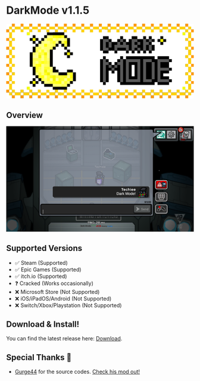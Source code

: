 # DarkMode v1.1.5
<p align="center">
   <img src="DarkModeAU.gif">
</p>


## Overview
<p align="center">
   <img src="DarkMode.png">
</p>

## Supported Versions
- ✅ Steam (Supported)
- ✅ Epic Games (Supported)
- ✅ itch.io (Supported)
- ❓ Cracked (Works occasionally)
- ❌ Microsoft Store (Not Supported)
- ❌ iOS/iPadOS/Android (Not Supported)
- ❌ Switch/Xbox/Playstation (Not Supported)

## Download & Install!
You can find the latest release here: [Download](https://github.com/the-real-techiee/DarkModeAU/releases/latest).

## Special Thanks 🙏
* [Gurge44](https://github.com/Gurge44/) for the source codes. [Check his mod out!](https://github.com/Gurge44/EndlessHostRoles)
